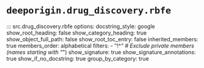 # `deeporigin.drug_discovery.rbfe`

::: src.drug_discovery.rbfe
    options:
      docstring_style: google
      show_root_heading: false
      show_category_heading: true
      show_object_full_path: false
      show_root_toc_entry: false
      inherited_members: true
      members_order: alphabetical
      filters:
        - "!^_"  # Exclude private members (names starting with "_")
      show_signature: true
      show_signature_annotations: true
      show_if_no_docstring: true
      group_by_category: true